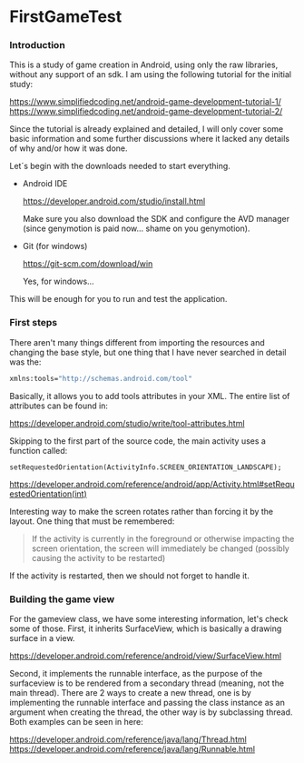 # FirstGameTest

### Introduction

This is a study of game creation in Android, using only the raw libraries, without any support of an sdk.
I am using the following tutorial for the initial study:

https://www.simplifiedcoding.net/android-game-development-tutorial-1/
https://www.simplifiedcoding.net/android-game-development-tutorial-2/

Since the tutorial is already explained and detailed, I will only cover some basic information and some further discussions where it lacked any details of why and/or how it was done.

Let´s begin with the downloads needed to start everything.
- Android IDE

  https://developer.android.com/studio/install.html

  Make sure you also download the SDK and configure the AVD manager (since genymotion is paid now... shame on you genymotion).

- Git (for windows)

  https://git-scm.com/download/win

  Yes, for windows...

This will be enough for you to run and test the application.

### First steps

There aren't many things different from importing the resources and changing the base style, but one thing that I have never searched in detail was the:

```sh
xmlns:tools="http://schemas.android.com/tool"
```

Basically, it allows you to add tools attributes in your XML. The entire list of attributes can be found in:

https://developer.android.com/studio/write/tool-attributes.html

Skipping to the first part of the source code, the main activity uses a function called:

```
setRequestedOrientation(ActivityInfo.SCREEN_ORIENTATION_LANDSCAPE);
```

https://developer.android.com/reference/android/app/Activity.html#setRequestedOrientation(int)

Interesting way to make the screen rotates rather than forcing it by the layout.
One thing that must be remembered:

> If the activity is currently in the foreground or otherwise impacting the screen orientation, the screen will immediately be changed (possibly causing the activity to be restarted)

If the activity is restarted, then we should not forget to handle it.

### Building the game view
For the gameview class, we have some interesting information, let's check some of those.
First, it inherits SurfaceView, which is basically a drawing surface in a view.

https://developer.android.com/reference/android/view/SurfaceView.html

Second, it implements the runnable interface, as the purpose of the surfaceview is to be rendered from a secondary thread (meaning, not the main thread).
There are 2 ways to create a new thread, one is by implementing the runnable interface and passing the class instance as an argument when creating the thread, the other way is by subclassing thread.
Both examples can be seen in here:

https://developer.android.com/reference/java/lang/Thread.html
https://developer.android.com/reference/java/lang/Runnable.html
